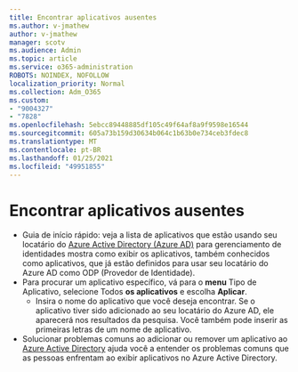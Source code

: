 ```yaml
---
title: Encontrar aplicativos ausentes
ms.author: v-jmathew
author: v-jmathew
manager: scotv
ms.audience: Admin
ms.topic: article
ms.service: o365-administration
ROBOTS: NOINDEX, NOFOLLOW
localization_priority: Normal
ms.collection: Adm_O365
ms.custom:
- "9004327"
- "7828"
ms.openlocfilehash: 5ebcc89448885df105c49f64af8a9f9598e16544
ms.sourcegitcommit: 605a73b159d30634b064c1b63b0e734ceb3fdec8
ms.translationtype: MT
ms.contentlocale: pt-BR
ms.lasthandoff: 01/25/2021
ms.locfileid: "49951855"
---
```

# <a name="find-missing-applications"></a>Encontrar aplicativos ausentes

- Guia de início rápido: veja a lista de aplicativos que estão usando seu locatário do [Azure Active Directory (Azure AD)](https://docs.microsoft.com/azure/active-directory/manage-apps/view-applications-portal) para gerenciamento de identidades mostra como exibir os aplicativos, também conhecidos como aplicativos, que já estão definidos para usar seu locatário do Azure AD como ODP (Provedor de Identidade).
- Para procurar um aplicativo específico, vá para o **menu** Tipo de Aplicativo, selecione Todos **os aplicativos** e escolha **Aplicar**.
  - Insira o nome do aplicativo que você deseja encontrar. Se o aplicativo tiver sido adicionado ao seu locatário do Azure AD, ele aparecerá nos resultados da pesquisa. Você também pode inserir as primeiras letras de um nome de aplicativo.
- Solucionar problemas comuns ao adicionar ou remover um aplicativo ao [Azure Active Directory](https://docs.microsoft.com/azure/active-directory/manage-apps/troubleshoot-adding-apps) ajuda você a entender os problemas comuns que as pessoas enfrentam ao exibir aplicativos no Azure Active Directory.
